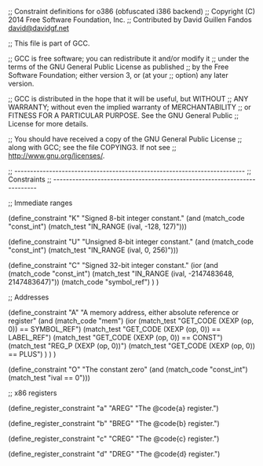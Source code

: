 ;; Constraint definitions for o386 (obfuscated i386 backend)
;; Copyright (C) 2014 Free Software Foundation, Inc.
;; Contributed by David Guillen Fandos <david@davidgf.net>

;; This file is part of GCC.

;; GCC is free software; you can redistribute it and/or modify it
;; under the terms of the GNU General Public License as published
;; by the Free Software Foundation; either version 3, or (at your
;; option) any later version.

;; GCC is distributed in the hope that it will be useful, but WITHOUT
;; ANY WARRANTY; without even the implied warranty of MERCHANTABILITY
;; or FITNESS FOR A PARTICULAR PURPOSE.  See the GNU General Public
;; License for more details.

;; You should have received a copy of the GNU General Public License
;; along with GCC; see the file COPYING3.  If not see
;; <http://www.gnu.org/licenses/>.

;; -------------------------------------------------------------------------
;; Constraints
;; -------------------------------------------------------------------------

;; Immediate ranges

(define_constraint "K"
  "Signed 8-bit integer constant."
  (and (match_code "const_int")
       (match_test "IN_RANGE (ival, -128, 127)")))

(define_constraint "U"
  "Unsigned 8-bit integer constant."
  (and (match_code "const_int")
       (match_test "IN_RANGE (ival, 0, 256)")))

(define_constraint "C"
  "Signed 32-bit integer constant."
  (ior
    (and (match_code "const_int")
         (match_test "IN_RANGE (ival, -2147483648, 2147483647)"))
    (match_code "symbol_ref")
  )
)

;; Addresses

(define_constraint "A"
    "A memory address, either absolute reference or register"
    (and (match_code "mem")
         (ior (match_test "GET_CODE (XEXP (op, 0)) == SYMBOL_REF")
              (match_test "GET_CODE (XEXP (op, 0)) == LABEL_REF")
              (match_test "GET_CODE (XEXP (op, 0)) == CONST")
              (match_test "REG_P (XEXP (op, 0))")
              (match_test "GET_CODE (XEXP (op, 0)) == PLUS")
         )
    )
)

(define_constraint "O"
  "The constant zero"
  (and (match_code "const_int")
       (match_test "ival == 0")))

;; x86 registers

(define_register_constraint "a" "AREG"
 "The @code{a} register.")

(define_register_constraint "b" "BREG"
 "The @code{b} register.")

(define_register_constraint "c" "CREG"
 "The @code{c} register.")

(define_register_constraint "d" "DREG"
 "The @code{d} register.")


